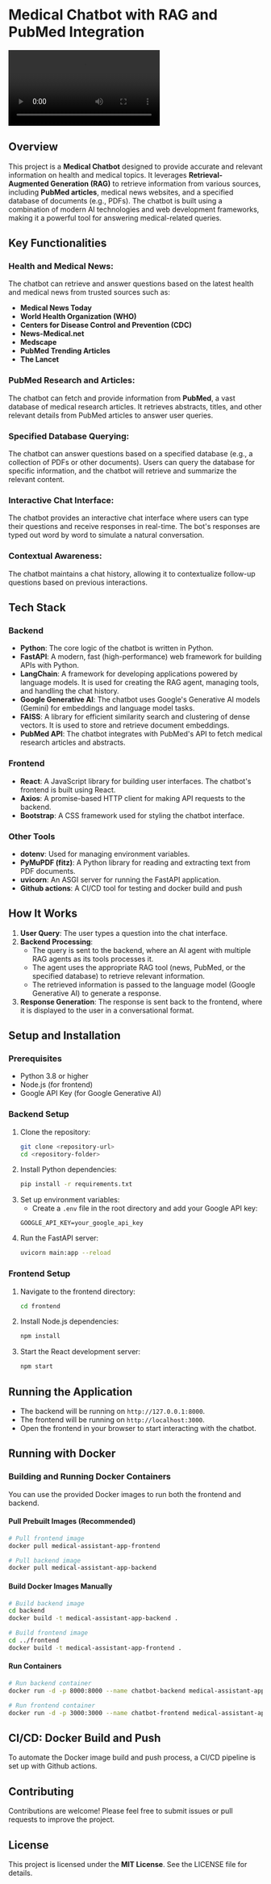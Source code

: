 # Medical Chatbot with RAG and PubMed Integration

![Video](backend/assets/video.mp4)


## Overview
This project is a **Medical Chatbot** designed to provide accurate and relevant information on health and medical topics. It leverages **Retrieval-Augmented Generation (RAG)** to retrieve information from various sources, including **PubMed articles**, medical news websites, and a specified database of documents (e.g., PDFs). The chatbot is built using a combination of modern AI technologies and web development frameworks, making it a powerful tool for answering medical-related queries.

## Key Functionalities

### Health and Medical News:
The chatbot can retrieve and answer questions based on the latest health and medical news from trusted sources such as:
- **Medical News Today**
- **World Health Organization (WHO)**
- **Centers for Disease Control and Prevention (CDC)**
- **News-Medical.net**
- **Medscape**
- **PubMed Trending Articles**
- **The Lancet**

### PubMed Research and Articles:
The chatbot can fetch and provide information from **PubMed**, a vast database of medical research articles. It retrieves abstracts, titles, and other relevant details from PubMed articles to answer user queries.

### Specified Database Querying:
The chatbot can answer questions based on a specified database (e.g., a collection of PDFs or other documents). Users can query the database for specific information, and the chatbot will retrieve and summarize the relevant content.

### Interactive Chat Interface:
The chatbot provides an interactive chat interface where users can type their questions and receive responses in real-time. The bot's responses are typed out word by word to simulate a natural conversation.

### Contextual Awareness:
The chatbot maintains a chat history, allowing it to contextualize follow-up questions based on previous interactions.

## Tech Stack

### Backend
- **Python**: The core logic of the chatbot is written in Python.
- **FastAPI**: A modern, fast (high-performance) web framework for building APIs with Python.
- **LangChain**: A framework for developing applications powered by language models. It is used for creating the RAG agent, managing tools, and handling the chat history.
- **Google Generative AI**: The chatbot uses Google's Generative AI models (Gemini) for embeddings and language model tasks.
- **FAISS**: A library for efficient similarity search and clustering of dense vectors. It is used to store and retrieve document embeddings.
- **PubMed API**: The chatbot integrates with PubMed's API to fetch medical research articles and abstracts.

### Frontend
- **React**: A JavaScript library for building user interfaces. The chatbot's frontend is built using React.
- **Axios**: A promise-based HTTP client for making API requests to the backend.
- **Bootstrap**: A CSS framework used for styling the chatbot interface.

### Other Tools
- **dotenv**: Used for managing environment variables.
- **PyMuPDF (fitz)**: A Python library for reading and extracting text from PDF documents.
- **uvicorn**: An ASGI server for running the FastAPI application.
- **Github actions**: A CI/CD tool for testing and docker build and push
## How It Works

1. **User Query**: The user types a question into the chat interface.
2. **Backend Processing**:
   - The query is sent to the backend, where an AI agent with multiple RAG agents as its tools processes it.
   - The agent uses the appropriate RAG tool (news, PubMed, or the specified database) to retrieve relevant information.
   - The retrieved information is passed to the language model (Google Generative AI) to generate a response.
3. **Response Generation**: The response is sent back to the frontend, where it is displayed to the user in a conversational format.

## Setup and Installation

### Prerequisites
- Python 3.8 or higher
- Node.js (for frontend)
- Google API Key (for Google Generative AI)

### Backend Setup
1. Clone the repository:
    ```bash
    git clone <repository-url>
    cd <repository-folder>
    ```
2. Install Python dependencies:
    ```bash
    pip install -r requirements.txt
    ```
3. Set up environment variables:
    - Create a `.env` file in the root directory and add your Google API key:
    ```plaintext
    GOOGLE_API_KEY=your_google_api_key
    ```
4. Run the FastAPI server:
    ```bash
    uvicorn main:app --reload
    ```

### Frontend Setup
1. Navigate to the frontend directory:
    ```bash
    cd frontend
    ```
2. Install Node.js dependencies:
    ```bash
    npm install
    ```
3. Start the React development server:
    ```bash
    npm start
    ```

## Running the Application
- The backend will be running on `http://127.0.0.1:8000`.
- The frontend will be running on `http://localhost:3000`.
- Open the frontend in your browser to start interacting with the chatbot.

## Running with Docker

### Building and Running Docker Containers
You can use the provided Docker images to run both the frontend and backend.

#### Pull Prebuilt Images (Recommended)
```bash
# Pull frontend image
docker pull medical-assistant-app-frontend

# Pull backend image
docker pull medical-assistant-app-backend
```

#### Build Docker Images Manually
```bash
# Build backend image
cd backend
docker build -t medical-assistant-app-backend .

# Build frontend image
cd ../frontend
docker build -t medical-assistant-app-frontend .
```

#### Run Containers
```bash
# Run backend container
docker run -d -p 8000:8000 --name chatbot-backend medical-assistant-app-backend

# Run frontend container
docker run -d -p 3000:3000 --name chatbot-frontend medical-assistant-app-frontend
```

## CI/CD: Docker Build and Push
To automate the Docker image build and push process, a CI/CD pipeline is set up with Github actions.


## Contributing
Contributions are welcome! Please feel free to submit issues or pull requests to improve the project.

## License
This project is licensed under the **MIT License**. See the LICENSE file for details.

